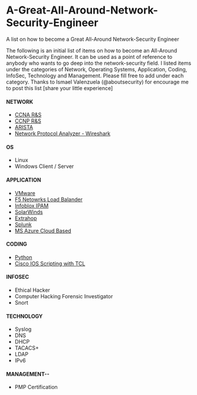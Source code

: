# A-Great-All-Around-Network-Security-Engineer
A list on how to become a Great All-Around Network-Security Engineer

The following is an initial list of items on how to become an All-Around Network-Security Engineer. It can be used as a point of reference to anybody who wants to go deep into the network-security field. I listed items under the categories of Network, Operating Systems, Application, Coding, InfoSec, Technology and Management. Please fill free to add under each category. Thanks to Ismael Valenzuela (@aboutsecurity) for encourage me to post this list [share your little experience]

#### NETWORK
  * [CCNA R&S](https://www.cisco.com/c/en/us/training-events/training-certifications/certifications/associate.html "Cisco's CCNA R&S page")
  * [CCNP R&S](https://www.cisco.com/c/en/us/training-events/training-certifications/certifications/professional.html "Cisco's CCNP R&S page")
  * [ARISTA](https://www.arista.com/en "Arista's Homepage")
  * [Network Protocol Analyzer - Wireshark](www.wireshark.org "Wireshark's Homepage")

#### OS
  * Linux
  * Windows Client / Server

#### APPLICATION
  * [VMware](www.vmware.com)
  * [F5 Netowrks Load Balander](www.f5.com)
  * [Infoblox IPAM](www.infoblox.com)
  * [SolarWinds](www.solarwinds.com)
  * [Extrahop](www.extrahop.com)
  * [Splunk](www.splunk.com)
  * [MS Azure Cloud Based](azure.microsoft.com)

#### CODING
  * [Python](www.python.org)
  * [Cisco IOS Scripting with TCL](https://www.cisco.com/c/en/us/td/docs/ios-xml/ios/ios_tcl/configuration/xe-16/ios-tcl-xe-16-book/Cisco_IOS_XE_Scripting_with_Tcl.html "Cisco's TCL page")

#### INFOSEC
  * Ethical Hacker
  * Computer Hacking Forensic Investigator
  * Snort

#### TECHNOLOGY
  * Syslog
  * DNS
  * DHCP
  * TACACS+
  * LDAP
  * IPv6


#### MANAGEMENT--
  * PMP Certification

